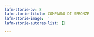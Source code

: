 ```yaml
---
lafm-storie-pv: 8
lafm-storie-titulo: COMPAGNO DI SBRONZE
lafm-storie-image: ''
lafm-storie-autores-list: []

---
```

